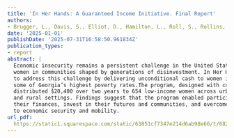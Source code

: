 ```yaml
---
title: 'In Her Hands: A Guaranteed Income Initiative. Final Report'
authors:
- Brugger, L., Davis, S., Elliot, D., Hamilton, L., Roll, S., Rollins, L., Smith, S., Quick, A., & Zewde, N.
date: '2025-01-01'
publishDate: '2025-07-31T16:58:50.961834Z'
publication_types:
- report
abstract: |
  Economic insecurity remains a persistent challenge in the United States — especially for
  women in communities shaped by generations of disinvestment. In Her Hands (IHH) set out
  to address this challenge by delivering unconditional cash to women in neighborhoods with
  some of Georgia’s highest poverty rates.The program, designed with community members,
  distributed $20,400 over two years to 654 low-income women across urban, suburban,
  and rural settings. Findings suggest that the program enabled participants to stabilize
  their finances, invest in their futures and communities, and overcome systemic barriers
  to economic security and mobility.
url_pdf: 
  https://static1.squarespace.com/static/63851cf7347e214d6ab98e66/t/6824acbb95cd8c342a0a9a57/1747233981394/25_GRO_IHH_WhitePaper_v6.pdf
---
```

